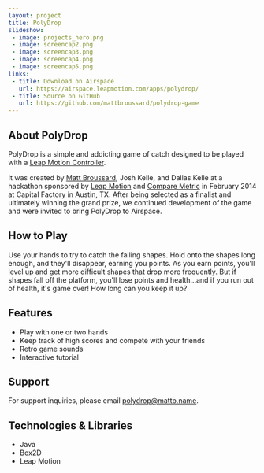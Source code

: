 ```yaml
---
layout: project
title: PolyDrop
slideshow:
 - image: projects_hero.png
 - image: screencap2.png
 - image: screencap3.png
 - image: screencap4.png
 - image: screencap5.png
links:
 - title: Download on Airspace
   url: https://airspace.leapmotion.com/apps/polydrop/
 - title: Source on GitHub
   url: https://github.com/mattbroussard/polydrop-game
---
```


## About PolyDrop

PolyDrop is a simple and addicting game of catch designed to be played with a [Leap Motion Controller](http://www.leapmotion.com/).

It was created by [Matt Broussard](http://mattb.name/), Josh Kelle, and Dallas Kelle at a hackathon sponsored by [Leap Motion](http://www.leapmotion.com/) and [Compare Metric](http://comparemetrics.com/) in February 2014 at Capital Factory in Austin, TX. After being selected as a finalist and ultimately winning the grand prize, we continued development of the game and were invited to bring PolyDrop to Airspace.

## How to Play

Use your hands to try to catch the falling shapes. Hold onto the shapes long enough, and they'll disappear, earning you points. As you earn points, you'll level up and get more difficult shapes that drop more frequently. But if shapes fall off the platform, you'll lose points and health...and if you run out of health, it's game over! How long can you keep it up?

## Features

* Play with one or two hands
* Keep track of high scores and compete with your friends
* Retro game sounds
* Interactive tutorial

## Support

For support inquiries, please email [polydrop@mattb.name](mailto:polydrop@mattb.name).

## Technologies & Libraries

* Java
* Box2D
* Leap Motion
